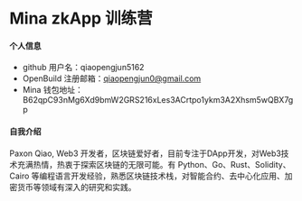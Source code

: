 # Mina zkApp 训练营

#### 个人信息

- github 用户名：qiaopengjun5162
- OpenBuild 注册邮箱：<qiaopengjun0@gmail.com>
- Mina 钱包地址： B62qpC93nMg6Xd9bmW2GRS216xLes3ACrtpo1ykm3A2Xhsm5wQBX7gp

#### 自我介绍

Paxon Qiao, Web3 开发者，区块链爱好者，目前专注于DApp开发，对Web3技术充满热情，热衷于探索区块链的无限可能。有 Python、Go、Rust、Solidity、Cairo 等编程语言开发经验，熟悉区块链技术栈，对智能合约、去中心化应用、加密货币等领域有深入的研究和实践。
